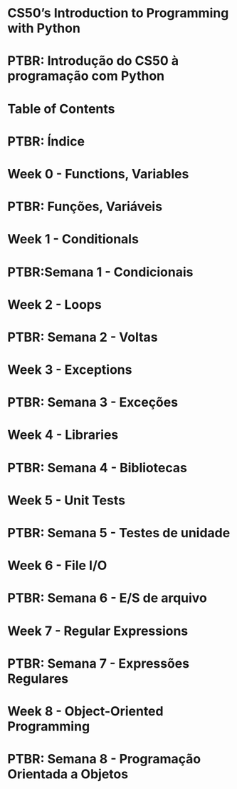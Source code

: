 # CS50’s Introduction to Programming with Python
# PTBR: Introdução do CS50 à programação com Python

# Table of Contents
# PTBR: Índice

# Week 0 - Functions, Variables
# PTBR: Funções, Variáveis

# Week 1 - Conditionals
# PTBR:Semana 1 - Condicionais

# Week 2 - Loops
# PTBR: Semana 2 - Voltas

# Week 3 - Exceptions
# PTBR: Semana 3 - Exceções

# Week 4 - Libraries
# PTBR: Semana 4 - Bibliotecas

# Week 5 - Unit Tests
# PTBR: Semana 5 - Testes de unidade

# Week 6 - File I/O
# PTBR: Semana 6 - E/S de arquivo

# Week 7 - Regular Expressions
# PTBR: Semana 7 - Expressões Regulares

# Week 8 - Object-Oriented Programming
# PTBR: Semana 8 - Programação Orientada a Objetos
